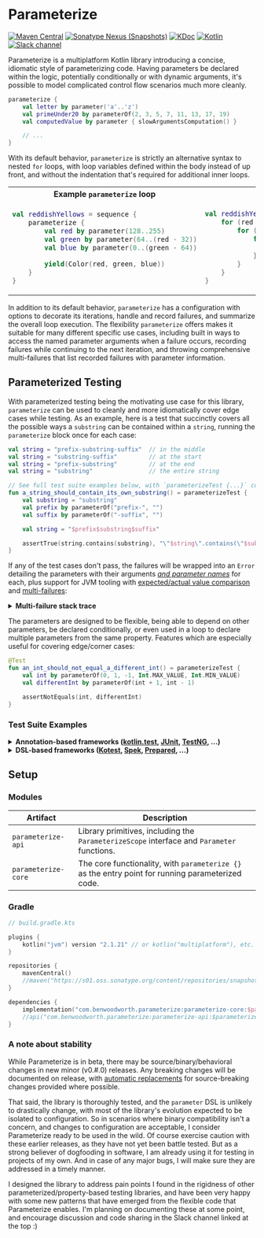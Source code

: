 # Parameterize

[![Maven Central](https://img.shields.io/maven-central/v/com.benwoodworth.parameterize/parameterize-core)](https://central.sonatype.com/search?namespace=com.benwoodworth.parameterize&sort=name)
[![Sonatype Nexus (Snapshots)](https://img.shields.io/nexus/s/com.benwoodworth.parameterize/parameterize?server=https%3A%2F%2Fs01.oss.sonatype.org)](https://s01.oss.sonatype.org/content/repositories/snapshots/com/benwoodworth/parameterize-core/)
[![KDoc](https://img.shields.io/badge/api-KDoc-blue)](https://benwoodworth.github.io/Parameterize/parameterize/com.benwoodworth.parameterize/parameterize.html)
[![Kotlin](https://img.shields.io/badge/kotlin-2.1.21-blue.svg?logo=kotlin)](http://kotlinlang.org)
[![Slack channel](https://img.shields.io/badge/chat-slack-blue.svg?logo=slack)](https://kotlinlang.slack.com/messages/parameterize/)

Parameterize is a multiplatform Kotlin library introducing a concise, idiomatic style of parameterizing code. Having
parameters be declared within the logic, potentially conditionally or with dynamic arguments, it's possible to model
complicated control flow scenarios much more cleanly.

```kotlin
parameterize {
    val letter by parameter('a'..'z')
    val primeUnder20 by parameterOf(2, 3, 5, 7, 11, 13, 17, 19)
    val computedValue by parameter { slowArgumentsComputation() }

    // ...
}
```

With its default behavior, `parameterize` is strictly an alternative syntax to nested `for` loops, with loop variables
defined within the body instead of up front, and without the indentation that's required for additional inner loops.

<table>
<tr>
<th>Example <code>parameterize</code> loop</th>
<th>Equivalent <code>for</code> loops</th>
</tr>

<tr>
<td>

```kotlin
val reddishYellows = sequence {
    parameterize {
        val red by parameter(128..255)
        val green by parameter(64..(red - 32))
        val blue by parameter(0..(green - 64))

        yield(Color(red, green, blue))
    }
}
```

</td>
<td>

```kotlin
val reddishYellows = sequence {
    for (red in 128..255) {
        for (green in 64..(red - 32)) {
            for (blue in 0..(green - 64)) {
                yield(Color(red, green, blue))
            }
        }
    }
}
```

</td>
</tr>
</table>

In addition to its default behavior, `parameterize` has a configuration with options to decorate its iterations, handle
and record failures, and summarize the overall loop execution. The flexibility `parameterize` offers makes it suitable
for many different specific use cases, including built in ways to access the named parameter arguments when a failure
occurs, recording failures while continuing to the next iteration, and throwing comprehensive multi-failures that list
recorded failures with parameter information.

## Parameterized Testing

With parameterized testing being the motivating use case for this library, `parameterize` can be used to cleanly and
more idiomatically cover edge cases while testing. As an example, here is a test that succinctly covers all the possible
ways a `substring` can be contained within a `string`, running the `parameterize` block once for each case:

```kotlin
val string = "prefix-substring-suffix"  // in the middle
val string = "substring-suffix"         // at the start
val string = "prefix-substring"         // at the end
val string = "substring"                // the entire string
```

```kotlin
// See full test suite examples below, with `parameterizeTest {...}` configured for testing
fun a_string_should_contain_its_own_substring() = parameterizeTest {
    val substring = "substring"
    val prefix by parameterOf("prefix-", "")
    val suffix by parameterOf("-suffix", "")

    val string = "$prefix$substring$suffix"

    assertTrue(string.contains(substring), "\"$string\".contains(\"$substring\")")
}
```

If any of the test cases don't pass, the failures will be wrapped into an `Error` detailing the parameters with their
arguments <ins>*and parameter names*</ins> for each, plus support for JVM tooling with
[expected/actual value comparison](http://ota4j-team.github.io/opentest4j/docs/current/api/org/opentest4j/AssertionFailedError.html)
and [multi-failures](http://ota4j-team.github.io/opentest4j/docs/current/api/org/opentest4j/MultipleFailuresError.html):

<details>
<summary><b>Multi-failure stack trace</b></summary>

```java
com.benwoodworth.parameterize.ParameterizeFailedError: Failed 2/4 cases
	AssertionFailedError: "prefix-substring-suffix".contains("substring")
	AssertionFailedError: "prefix-substring".contains("substring")
	Suppressed: com.benwoodworth.parameterize.Failure: Failed with arguments:
		prefix = prefix-
		suffix = -suffix
	Caused by: org.opentest4j.AssertionFailedError: "prefix-substring-suffix".contains("substring")
		at kotlin.test.AssertionsKt.assertTrue(Assertions.kt:44)
		at ContainsSpec.a_string_should_contain_its_own_substring(ContainsSpec.kt:18)
		at org.junit.platform.launcher.core.DefaultLauncher.execute(DefaultLauncher.java:86)
	Suppressed: com.benwoodworth.parameterize.Failure: Failed with arguments:
		prefix = prefix-
		suffix = 
	Caused by: org.opentest4j.AssertionFailedError: "prefix-substring".contains("substring")
		at kotlin.test.AssertionsKt.assertTrue(Assertions.kt:44)
		at ContainsSpec.a_string_should_contain_its_own_substring(ContainsSpec.kt:18)
		at org.junit.platform.launcher.core.DefaultLauncher.execute(DefaultLauncher.java:86)
```

</details>

The parameters are designed to be flexible, being able to depend on other parameters, be declared conditionally, or even
used in a loop to declare multiple parameters from the same property. Features which are especially useful for covering
edge/corner cases:

```kotlin
@Test
fun an_int_should_not_equal_a_different_int() = parameterizeTest {
    val int by parameterOf(0, 1, -1, Int.MAX_VALUE, Int.MIN_VALUE)
    val differentInt by parameterOf(int + 1, int - 1)

    assertNotEquals(int, differentInt)
}
```

### Test Suite Examples

<details>
<summary><b>
    Annotation-based frameworks
    (<a href="https://kotlinlang.org/api/latest/kotlin.test/">kotlin.test</a>,
    <a href="https://junit.org/">JUnit</a>,
    <a href="https://testng.org/">TestNG</a>,
    ...)
</b></summary>

Using the `decorator` configuration option, `parameterize` can be configured to trigger a test framework's before/after
hooks for each of its iterations. Additionally the `onFailure` handler can be used to record failures and continue to
the next iteration, making `parameterize` report a comprehensive multi-failure instead of just throwing. In this
[kotlin.test](https://kotlinlang.org/api/latest/kotlin.test/) example, `parameterizeTest` wraps a pre-configured
`parameterize` call to avoid the boilerplate, and have it be easily accessible to any test suite by extending the
`TestingContext` class:

```kotlin
abstract class TestingContext {
    open fun beforeTest() {}
    open fun afterTest() {}

    // The annotations would be lost when overriding beforeTest/afterTest,
    // so hook in here instead of relying on the subclasses to apply them.
    @BeforeTest
    fun beforeTestHook(): Unit = beforeTest()

    @AfterTest
    fun afterTestHook(): Unit = afterTest()


    protected inline fun parameterizeTest(
        recordFailures: Long = someDefault, // Example of how `parameterize` could get wrapped,
        maxFailures: Long = Long.MAX_VALUE, // exposing options according to the testing needs.
        block: ParameterizeScope.() -> Unit
    ): Unit = parameterize(
        // Inserts before & after calls around each test case,
        // except where already invoked by the test framework.
        decorator = { testCase ->
            if (!isFirstIteration) beforeTest()
            testCase()
            if (!isLastIteration) afterTest()
        },

        onFailure = { failure ->
            recordFailure = failureCount <= recordFailures
            breakEarly = failureCount >= maxFailures
        }
    ) {
        block()
    }
}
```
```kotlin
class ContainsSpec : TestingContext() {
    override fun beforeTest() {
        // ...
    }

    override fun afterTest() {
        // ...
    }
    
    @Test
    fun a_string_should_contain_its_own_substring() = parameterizeTest {
        val substring = "substring"
        val prefix by parameterOf("prefix-", "")
        val suffix by parameterOf("-suffix", "")

        val string = "$prefix$substring$suffix"

        assertTrue(string.contains(substring), "\"$string\".contains(\"$substring\")")
    }
}
```

</details>

<details>
<summary><b>
    DSL-based frameworks
    (<a href="https://kotest.io/docs/framework/framework.html">Kotest</a>,
    <a href="https://www.spekframework.org/">Spek</a>,
    <a href="https://gitlab.com/opensavvy/prepared">Prepared</a>,
    ...)
</b></summary>

With test frameworks that declare tests dynamically, it's possible to produce a suite of *separate* tests by declaring
a single test within a parameterized group. With Kotest's [Fun Spec](https://kotest.io/docs/framework/testing-styles.html#fun-spec),
for example, this code will register four tests that will be reported separately by the test runner when executed, all
grouped together under the one test `context`:

```kotlin
└─ A string should contain its own substring
   ├─ "prefix-substring-suffix".contains("substring")
   ├─ "prefix-substring".contains("substring")
   ├─ "substring-suffix".contains("substring")
   └─ "substring".contains("substring")
```
```kotlin
context("A string should contain its own substring") {
    parameterize {
        val substring = "substring"
        val prefix by parameterOf("prefix-", "")
        val suffix by parameterOf("-suffix", "")

        val string = "$prefix$substring$suffix"

        test("\"$string\".contains(\"$substring\")") {
            string.contains(substring) shouldBe true
        }
    }
}
```

In the future, it will likely be possible for this to be written more nicely once Kotlin supports decorators, removing
the need for an extra level of nesting nesting inside the group of tests.
([See here](https://youtrack.jetbrains.com/issue/KT-49904/Decorators#focus=Comments-27-8465650.0-0))

</details>

## Setup

### Modules

| Artifact            | Description                                                                                       |
|---------------------|---------------------------------------------------------------------------------------------------|
| `parameterize-api`  | Library primitives, including the `ParameterizeScope` interface and `Parameter` functions.        |
| `parameterize-core` | The core functionality, with `parameterize {}` as the entry point for running parameterized code. |


### Gradle

```kotlin
// build.gradle.kts

plugins {
    kotlin("jvm") version "2.1.21" // or kotlin("multiplatform"), etc.
}

repositories {
    mavenCentral()
    //maven("https://s01.oss.sonatype.org/content/repositories/snapshots/")
}

dependencies {
    implementation("com.benwoodworth.parameterize:parameterize-core:$parameterize_version") // or testImplementation(...)
    //api("com.benwoodworth.parameterize:parameterize-api:$parameterize_version") // for libraries that expose parameter DSLs
}
```

### A note about stability

While Parameterize is in beta, there may be source/binary/behavioral changes in new minor (v0.#.0) releases. Any
breaking changes will be documented on release, with
[automatic replacements](https://kotlinlang.org/api/latest/jvm/stdlib/kotlin/-deprecated/replace-with.html)
for source-breaking changes provided where possible.

That said, the library is thoroughly tested, and the `parameter` DSL is unlikely to drastically change, with most of the
library's evolution expected to be isolated to configuration. So in scenarios where binary compatibility isn't a
concern, and changes to configuration are acceptable, I consider Parameterize ready to be used in the wild. Of course
exercise caution with these earlier releases, as they have not yet been battle tested. But as a strong believer of
dogfooding in software, I am already using it for testing in projects of my own. And in case of any major bugs, I will
make sure they are addressed in a timely manner.

I designed the library to address pain points I found in the rigidness of other parameterized/property-based testing
libraries, and have been very happy with some new patterns that have emerged from the flexible code that Parameterize
enables. I'm planning on documenting these at some point, and encourage discussion and code sharing in the Slack channel
linked at the top :)
